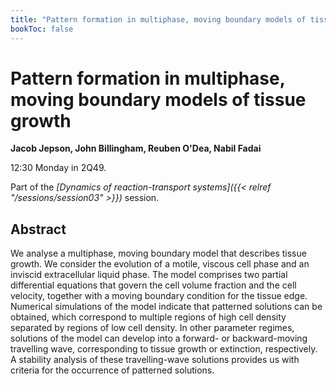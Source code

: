 ```yaml
---
title: "Pattern formation in multiphase, moving boundary models of tissue growth"
bookToc: false
---
```


# Pattern formation in multiphase, moving boundary models of tissue growth

**Jacob Jepson, John Billingham, Reuben O'Dea, Nabil Fadai**

12:30 Monday in 2Q49.

Part of the *[Dynamics of reaction-transport systems]({{< relref "/sessions/session03" >}})* session.

## Abstract

We analyse a multiphase, moving boundary model that describes tissue growth. We consider
the evolution of a motile, viscous cell phase and an inviscid extracellular liquid phase. The model
comprises two partial differential equations that govern the cell volume fraction and the cell velocity,
together with a moving boundary condition for the tissue edge. Numerical simulations of the model
indicate that patterned solutions can be obtained, which correspond to multiple regions of high cell
density separated by regions of low cell density. In other parameter regimes, solutions of the model
can develop into a forward- or backward-moving travelling wave, corresponding to tissue growth or
extinction, respectively. A stability analysis of these
travelling-wave solutions provides us with criteria for the occurrence of patterned solutions.




